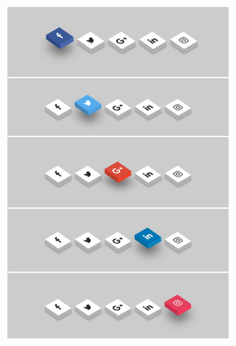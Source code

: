 ![Alt text](preview.png)
![Alt text](preview_02.png)
![Alt text](preview_03.png)
![Alt text](preview_04.png)
![Alt text](preview_05.png)

<!-- Reference -->

[CSS Isometric Social Media Icons - CSS3 Icon Hover Effects - Html Css 3D Icon Hover Effects - Part 1]:https://www.youtube.com/watch?v=YRp8kSUZiss
